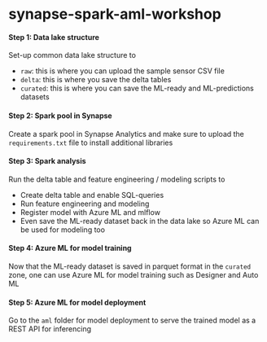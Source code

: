 # synapse-spark-aml-workshop

#### Step 1: Data lake structure
Set-up common data lake structure to
* ```raw```: this is where you can upload the sample sensor CSV file
* ```delta```: this is where you save the delta tables
* ```curated```: this is where you can save the ML-ready and ML-predictions datasets

#### Step 2: Spark pool in Synapse
Create a spark pool in Synapse Analytics and make sure to upload the ```requirements.txt``` file to install additional libraries

#### Step 3: Spark analysis
Run the delta table and feature engineering / modeling scripts to
* Create delta table and enable SQL-queries
* Run feature engineering and modeling
* Register model with Azure ML and mlflow
* Even save the ML-ready dataset back in the data lake so Azure ML can be used for modeling too

#### Step 4: Azure ML for model training
Now that the ML-ready dataset is saved in parquet format in the ```curated``` zone, one can use Azure ML for model training such as Designer and Auto ML

#### Step 5: Azure ML for model deployment
Go to the ```aml``` folder for model deployment to serve the trained model as a REST API for inferencing
